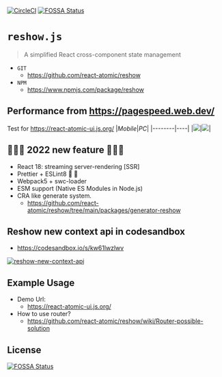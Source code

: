 [![CircleCI](https://circleci.com/gh/react-atomic/reshow/tree/main.svg?style=svg)](https://circleci.com/gh/react-atomic/reshow/tree/main)
[![FOSSA Status](https://app.fossa.com/api/projects/git%2Bgithub.com%2Freact-atomic%2Freshow.svg?type=shield)](https://app.fossa.com/projects/git%2Bgithub.com%2Freact-atomic%2Freshow?ref=badge_shield)

# `reshow.js`
> A simplified React cross-component state management
   * `GIT`
      * https://github.com/react-atomic/reshow
   * `NPM`
      * https://www.npmjs.com/package/reshow

## Performance from https://pagespeed.web.dev/
Test for https://react-atomic-ui.js.org/
|*Mobile*|*PC*|
|--------|----|
|<img src="https://user-images.githubusercontent.com/1877738/186853514-0e95a881-6378-49b9-b780-cffa56d9c0a7.png">|<img src="https://user-images.githubusercontent.com/1877738/186853511-b3026349-1f96-47c6-b9e7-1c44c7c62efc.png">|


## 🍬🍬🍬 2022 new feature 🍬🍬🍬
* React 18: streaming server-rendering [SSR]
* Prettier + ESLint8  🎉 🎉
* Webpack5 + swc-loader
* ESM support (Native ES Modules in Node.js)
* CRA like generate system.
   * https://github.com/react-atomic/reshow/tree/main/packages/generator-reshow 


## Reshow new context api in codesandbox
* https://codesandbox.io/s/kw61lwzlwv

[<img style="max-width: 100%" alt="reshow-new-context-api" src="https://user-images.githubusercontent.com/1877738/69008910-d9a7a180-098a-11ea-8793-6cbad1b17b8b.png">](https://codesandbox.io/s/kw61lwzlwv)

## Example Usage
* Demo Url:
   * https://react-atomic-ui.js.org/
* How to use router?
   * https://github.com/react-atomic/reshow/wiki/Router-possible-solution



## License
[![FOSSA Status](https://app.fossa.com/api/projects/git%2Bgithub.com%2Freact-atomic%2Freshow.svg?type=large)](https://app.fossa.com/projects/git%2Bgithub.com%2Freact-atomic%2Freshow?ref=badge_large)
